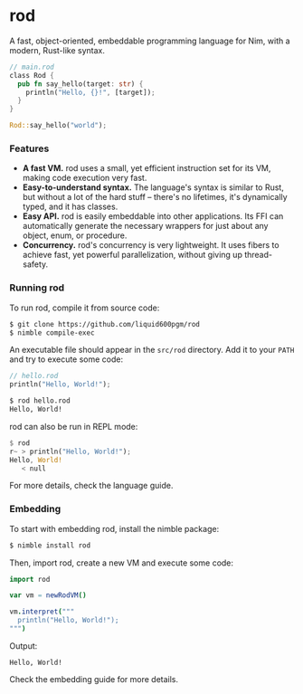 # rod

A fast, object-oriented, embeddable programming language for Nim,
with a modern, Rust-like syntax.

```rust
// main.rod
class Rod {
  pub fn say_hello(target: str) {
    println("Hello, {}!", [target]);
  }
}

Rod::say_hello("world");
```

### Features
 - **A fast VM.** rod uses a small, yet efficient instruction set for its VM,
   making code execution very fast.
 - **Easy-to-understand syntax.** The language's syntax is similar to Rust,
   but without a lot of the hard stuff – there's no lifetimes,
   it's dynamically typed, and it has classes.
 - **Easy API.** rod is easily embeddable into other applications. Its FFI
   can automatically generate the necessary wrappers for just about any object,
   enum, or procedure.
 - **Concurrency.** rod's concurrency is very lightweight. It uses fibers to
   achieve fast, yet powerful parallelization, without giving up thread-safety.

### Running rod
To run rod, compile it from source code:
```sh
$ git clone https://github.com/liquid600pgm/rod
$ nimble compile-exec
```
An executable file should appear in the `src/rod` directory. Add it to your
`PATH` and try to execute some code:
```rust
// hello.rod
println("Hello, World!");
```
```sh
$ rod hello.rod
Hello, World!
```
rod can also be run in REPL mode:
```rust
$ rod
r~ > println("Hello, World!");
Hello, World!
   < null
```
For more details, check the language guide.

### Embedding
To start with embedding rod, install the nimble package:
```sh
$ nimble install rod
```
Then, import rod, create a new VM and execute some code:
```nim
import rod

var vm = newRodVM()

vm.interpret("""
  println("Hello, World!");
""")
```
Output:
```
Hello, World!
```
Check the embedding guide for more details.
